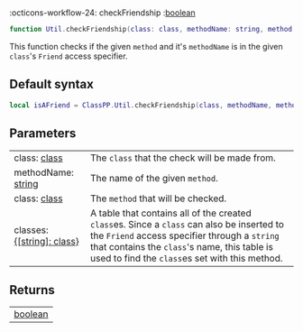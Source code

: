 #
<span class="api-header">
    <span class="api-icon" markdown>:octicons-workflow-24:</span>
    <span class="api-title">checkFriendship</span>
    <span class="api-type">:</span><a href="https://create.roblox.com/docs/luau/booleans" class="api-type">boolean</a>
</span>

```lua
function Util.checkFriendship(class: class, methodName: string, method: () -> (), classes: {[string]: class}): boolean
```

This function checks if the given `method` and it's `methodName` is in the given `class`'s `Friend` access specifier.

## Default syntax
```lua
local isAFriend = ClassPP.Util.checkFriendship(class, methodName, method, classes)
```

## Parameters
<span markdown>
    <div class="md-typeset__table">
        <table>
            <tbody>
                <tr>
                    <td class="api-param-highlight">class: <a href="../../../dataTypes/class">class</a></td>
                    <td>The <code>class</code> that the check will be made from.</td>
                </tr>
                <tr>
                    <td class="api-param-highlight">methodName: <a href="https://create.roblox.com/docs/luau/strings">string</a></td>
                    <td>The name of the given <code>method</code>.</td>
                </tr>
                <tr>
                    <td class="api-param-highlight">class: <a href="../../../dataTypes/class">class</a></td>
                    <td>The <code>method</code> that will be checked.</td>
                </tr>
                <tr>
                    <td class="api-param-highlight">classes: <a href="../../../dataTypes/class">{[string]: class}</a></td>
                    <td>A table that contains all of the created <code>class</code>es. Since a <code>class</code> can also be inserted to the <code>Friend</code> access specifier through a <code>string</code> that contains the <code>class</code>'s name, this table is used to find the <code>class</code>es set with this method.</td>
                </tr>
            </tbody>
        </table>
    </div>
</span>

## Returns
<span markdown>
    <div class="md-typeset__table">
        <table>
            <tbody>
                <tr>
                    <td class="api-return-box"><a href="https://create.roblox.com/docs/luau/booleans">boolean</a></td>
                </tr>
            </tbody>
        </table>
    </div>
</div>